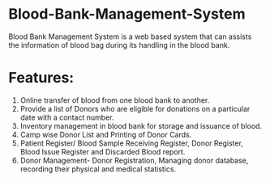 # Blood-Bank-Management-System
Blood Bank Management System is a web based system that can assists the information of blood bag during its handling in the blood bank.

# Features:
1. Online transfer of blood from one blood bank to another.
2. Provide a list of Donors who are eligible for donations on a particular date with a contact number.
3. Inventory management in blood bank for storage and issuance of blood.
4. Camp wise Donor List and Printing of Donor Cards.
5. Patient Register/ Blood Sample Receiving Register, Donor Register, Blood Issue Register and Discarded Blood report.
6. Donor Management- Donor Registration, Managing donor database, recording their physical and medical statistics.
